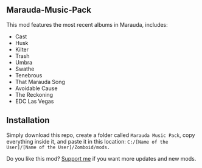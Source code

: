 ## Marauda-Music-Pack

This mod features the most recent albums in Marauda, includes:

- Cast
- Husk
- Kilter
- Trash
- Umbra
- Swathe
- Tenebrous
- That Marauda Song
- Avoidable Cause
- The Reckoning
- EDC Las Vegas

## Installation 
Simply download this repo, create a folder called ```Marauda Music Pack```, copy everything inside it, and paste it in this location: ```C:/[Name of the User]/[Name of the User]/Zomboid/mods.```

Do you like this mod? [Support me](https://ko-fi.com/kents_workof_art) if you want more updates and new mods.
